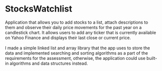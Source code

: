 # StocksWatchlist
Application that allows you to add stocks to a list, attach descriptions to them and observe their daily price movements for the past year on a candlestick chart. It allows users to add any ticker that is currently available on Yahoo Finance and displays their last close or current price.<br>
<br>
I made a simple linked list and array library that the app uses to store the data and implemented searching and sorting algorithms as a part of the requirements for the assessment, otherwise, the application could use built-in algorithms and data structures instead.
